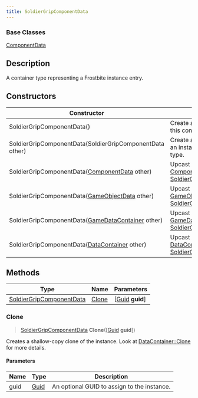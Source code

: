 ```yaml
---
title: SoldierGripComponentData
---
```

### Base Classes

[ComponentData](ComponentData)

## Description

A container type representing a Frostbite instance entry.

## Constructors

| Constructor                                                                         | Description                                                                                                                             |
| ----------------------------------------------------------------------------------- | --------------------------------------------------------------------------------------------------------------------------------------- |
| SoldierGripComponentData()                                                          | Create a new instance of this container type.                                                                                           |
| SoldierGripComponentData(SoldierGripComponentData other)                            | Create a reference copy of an instance of the same type.                                                                                |
| SoldierGripComponentData([ComponentData](ComponentData) other)                      | Upcast an instance of type [ComponentData](ComponentData) to [SoldierGripComponentData](SoldierGripComponentData).                      |
| SoldierGripComponentData([GameObjectData](GameObjectData) other)                    | Upcast an instance of type [GameObjectData](GameObjectData) to [SoldierGripComponentData](SoldierGripComponentData).                    |
| SoldierGripComponentData([GameDataContainer](GameDataContainer) other)              | Upcast an instance of type [GameDataContainer](GameDataContainer) to [SoldierGripComponentData](SoldierGripComponentData).              |
| SoldierGripComponentData([DataContainer](/vext/ref/shared/class/datacontainer) other) | Upcast an instance of type [DataContainer](/vext/ref/shared/class/datacontainer) to [SoldierGripComponentData](SoldierGripComponentData). |

## Methods

| Type                                                 | Name            | Parameters                                     |
| ---------------------------------------------------- | --------------- | ---------------------------------------------- |
| [SoldierGripComponentData](SoldierGripComponentData) | [Clone](#clone) | \[[Guid](/vext/ref/shared/class/guid) **guid**\] |

### Clone

> [SoldierGripComponentData](SoldierGripComponentData) **Clone**(\[[Guid](/vext/ref/shared/class/guid) **guid**\])

Creates a shallow-copy clone of the instance. Look at [DataContainer::Clone](/vext/ref/shared/class/datacontainer#clone) for more details.

#### Parameters

| Name | Type         | Description                                 |
| ---- | ------------ | ------------------------------------------- |
| guid | [Guid](Guid) | An optional GUID to assign to the instance. |
